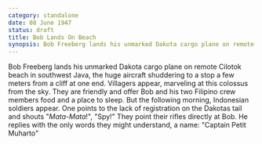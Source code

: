 ```yaml
---
category: standalone
date: 08 June 1947
status: draft
title: Bob Lands On Beach
synopsis: Bob Freeberg lands his unmarked Dakota cargo plane on remote Cilotok beach in southwest Java. As soldiers approach the airplane, guns ready, he shouts out the only Indonesian words he knows, "Captain Petit Muharto"
---
```


Bob Freeberg lands his unmarked Dakota cargo plane on
remote Cilotok beach in southwest Java, the huge aircraft shuddering to
a stop a few meters from a cliff at one end. Villagers appear, marveling
at this colossus from the sky. They are friendly and offer Bob and his
two Filipino crew members food and a place to sleep. But the following
morning, Indonesian soldiers appear. One points to the lack of
registration on the Dakotas tail and shouts "*Mata-Mata*!", "Spy!" They
point their rifles directly at Bob. He replies with the only words they
might understand, a name: "Captain Petit Muharto"
